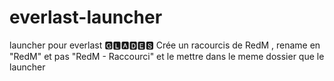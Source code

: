 # everlast-launcher
launcher pour everlast
🅶🅻🅰🅳🅴🆂 
Crée un racourcis de RedM , rename en "RedM" et pas "RedM - Raccourci" et le mettre dans le meme dossier que le launcher
